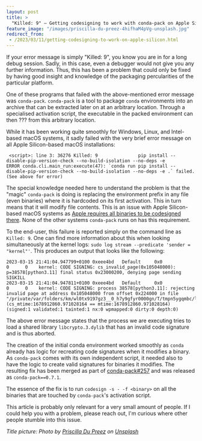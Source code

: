 ```yaml
---
layout: post
title: >
  "Killed: 9" – Getting codesigning to work with conda-pack on Apple Silicon (osx-arm64)
feature_image: "/images/priscilla-du-preez-4hifhaM4pVg-unsplash.jpg"
redirect_from:
 - /2023/03/11/getting-codesigning-to-work-on-apple-silicon.html
---
```


If your error message is simply "Killed: 9", you know you are in for a long debug session.
Sadly, in this case, even a debugger would not give you any further information.
Thus, this has been a problem that could only be fixed by having good insight and knowledge of the packaging percularities of the particular platform.

One of these programs that failed with the above-mentioned error message was `conda-pack`.
`conda-pack` is a tool to package `conda` environments into an archive that can be extracted later on at an arbitrary location.
Through a specialised activation script, the executable in the packed environment can then ??? from this arbitrary location.

While it has been working quite smoothly for Windows, Linux, and Intel-based macOS systems, it sadly failed with the very brief error message on all Apple Silicon-based macOS installations:

```
 <script>: line 3: 36276 Killed: 9               pip install --disable-pip-version-check --no-build-isolation --no-deps -e
ERROR conda.cli.main_run:execute(47): `conda run pip install --disable-pip-version-check --no-build-isolation --no-deps -e .` failed. (See above for error)
```

The special knowledge needed here to understand the problem is that the "magic" `conda-pack` is doing is replacing the environment prefix in any file (even binaries) where it is hardcoded on its first activation. This in turn means that it will modify file contents. This is an issue with Apple Silicon-based macOS systems as [Apple requires all binaries to be codesigned there](https://eclecticlight.co/2020/08/22/apple-silicon-macs-will-require-signed-code/). None of the other systems `conda-pack` runs on has this requirement.

To the end-user, this failure is reported simply on the command line as `Killed: 9`. One can find more information about this when looking simultaneously at the kernel logs: `sudo log stream --predicate 'sender = "kernel"'`. This produces an output that looks like the following:

```
2023-03-15 21:41:04.947799+0100 0xeee4bd   Default     0x0                  0      0    kernel: CODE SIGNING: cs_invalid_page(0x105048000): p=38578[python3.11] final status 0x23000200, denying page sending SIGKILL
2023-03-15 21:41:04.947811+0100 0xeee4bd   Default     0x0                  0      0    kernel: CODE SIGNING: process 38578[python3.11]: rejecting invalid page at address 0x105048000 from offset 0x224000 in file "/private/var/folders/km/wl0tx9197gz3__0_h7y9gfyr0000gn/T/tmpn5ygqmbc/lib/libcrypto.3.dylib" (cs_mtime:1678912860.971028164 == mtime:1678912860.971028164) (signed:1 validated:1 tainted:1 nx:0 wpmapped:0 dirty:0 depth:0)
```

The above error message states that the process we are executing tries to load a shared library `libcrypto.3.dylib` that has an invalid code signature and is thus aborted.

The creation of the initial conda environment worked smoothly as `conda` already has logic for recreating code signatures when it modifies a binary.
As `conda-pack` comes with its own independent script, it needed also to have the logic to create valid signatures for binaries it modifies.
The resulting fix has been merged as part of [conda-pack#257](https://github.com/conda/conda-pack/pull/257) and was released as `conda-pack==0.7.1`.

The essence of the fix is to run `codesign -s - -f <binary>` on all the binaries that are touched by `conda-pack`'s activation script.

This article is probably only relevant for a very small amount of people.
If I could help you with a problem, please reach out, I'm curious where other people stumble into this issue.

*Title picture: Photo by [Priscilla Du Preez](https://unsplash.com/photos/brown-pie-on-white-ceramic-bowl-4hifhaM4pVg?utm_content=creditCopyText&utm_medium=referral&utm_source=unsplash) on [Unsplash](https://unsplash.com/?utm_source=unsplash&utm_medium=referral&utm_content=creditCopyText)*


